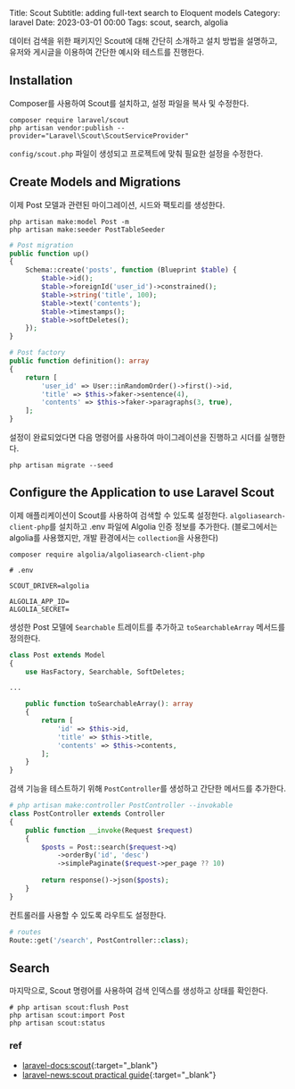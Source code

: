 Title: Scout
Subtitle: adding full-text search to Eloquent models
Category: laravel
Date: 2023-03-01 00:00
Tags: scout, search, algolia

데이터 검색을 위한 패키지인 Scout에 대해 간단히 소개하고 설치 방법을 설명하고,  
유저와 게시글을 이용하여 간단한 예시와 테스트를 진행한다.

## Installation

Composer를 사용하여 Scout를 설치하고, 설정 파일을 복사 및 수정한다.

```shell
composer require laravel/scout
php artisan vendor:publish --provider="Laravel\Scout\ScoutServiceProvider"
```

`config/scout.php` 파일이 생성되고 프로젝트에 맞춰 필요한 설정을 수정한다.

## Create Models and Migrations

이제 Post 모델과 관련된 마이그레이션, 시드와 팩토리를 생성한다.

```shell
php artisan make:model Post -m
php artisan make:seeder PostTableSeeder
```

```php
# Post migration
public function up()
{
    Schema::create('posts', function (Blueprint $table) {
        $table->id();
        $table->foreignId('user_id')->constrained();
        $table->string('title', 100);
        $table->text('contents');
        $table->timestamps();
        $table->softDeletes();
    });
}

# Post factory
public function definition(): array
{
    return [
        'user_id' => User::inRandomOrder()->first()->id,
        'title' => $this->faker->sentence(4),
        'contents' => $this->faker->paragraphs(3, true),
    ];
}
```

설정이 완료되었다면 다음 명령어를 사용하여 마이그레이션을 진행하고 시더를 실행한다.

```shell
php artisan migrate --seed
```

## Configure the Application to use Laravel Scout

이제 애플리케이션이 Scout를 사용하여 검색할 수 있도록 설정한다.
`algoliasearch-client-php`를 설치하고 .env 파일에 Algolia 인증 정보를 추가한다.
(블로그에서는 algolia를 사용했지만, 개발 환경에서는 `collection`을 사용한다)

```shell
composer require algolia/algoliasearch-client-php
```

```dotenv
# .env

SCOUT_DRIVER=algolia

ALGOLIA_APP_ID=
ALGOLIA_SECRET=
```

생성한 Post 모델에 `Searchable` 트레이트를 추가하고 `toSearchableArray` 메서드를 정의한다.

```php
class Post extends Model
{
    use HasFactory, Searchable, SoftDeletes;

...

    public function toSearchableArray(): array
    {
        return [
            'id' => $this->id,
            'title' => $this->title,
            'contents' => $this->contents,
        ];
    }
}
```

검색 기능을 테스트하기 위해 `PostController`를 생성하고 간단한 메서드를 추가한다.

```php
# php artisan make:controller PostController --invokable
class PostController extends Controller
{
    public function __invoke(Request $request)
    {
        $posts = Post::search($request->q)
            ->orderBy('id', 'desc')
            ->simplePaginate($request->per_page ?? 10)
 
        return response()->json($posts);
    }
}
```

컨트롤러를 사용할 수 있도록 라우트도 설정한다.

```php
# routes
Route::get('/search', PostController::class);
```

## Search

마지막으로, Scout 명령어를 사용하여 검색 인덱스를 생성하고 상태를 확인한다.

```shell
# php artisan scout:flush Post
php artisan scout:import Post
php artisan scout:status
```

### ref

- [laravel-docs:scout](https://laravel.com/docs/master/scout){:target="_blank"}
- [laravel-news:scout practical guide](https://laravel-news.com/laravel-scout-practical-guide){:target="_blank"}
